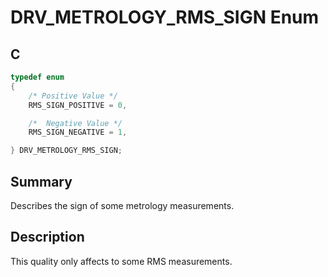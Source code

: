 # DRV_METROLOGY_RMS_SIGN Enum

## C

```c
typedef enum
{
    /* Positive Value */
    RMS_SIGN_POSITIVE = 0,

    /*  Negative Value */
    RMS_SIGN_NEGATIVE = 1,

} DRV_METROLOGY_RMS_SIGN;
```

## Summary

Describes the sign of some metrology measurements.

## Description

This quality only affects to some RMS measurements.
